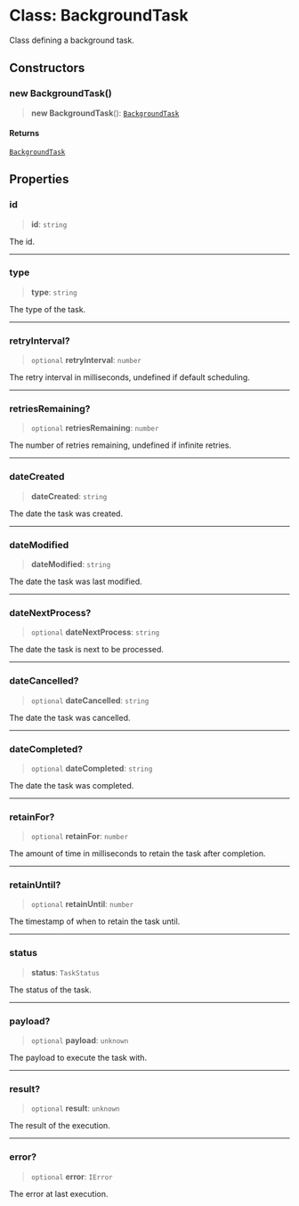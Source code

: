 # Class: BackgroundTask

Class defining a background task.

## Constructors

### new BackgroundTask()

> **new BackgroundTask**(): [`BackgroundTask`](BackgroundTask.md)

#### Returns

[`BackgroundTask`](BackgroundTask.md)

## Properties

### id

> **id**: `string`

The id.

***

### type

> **type**: `string`

The type of the task.

***

### retryInterval?

> `optional` **retryInterval**: `number`

The retry interval in milliseconds, undefined if default scheduling.

***

### retriesRemaining?

> `optional` **retriesRemaining**: `number`

The number of retries remaining, undefined if infinite retries.

***

### dateCreated

> **dateCreated**: `string`

The date the task was created.

***

### dateModified

> **dateModified**: `string`

The date the task was last modified.

***

### dateNextProcess?

> `optional` **dateNextProcess**: `string`

The date the task is next to be processed.

***

### dateCancelled?

> `optional` **dateCancelled**: `string`

The date the task was cancelled.

***

### dateCompleted?

> `optional` **dateCompleted**: `string`

The date the task was completed.

***

### retainFor?

> `optional` **retainFor**: `number`

The amount of time in milliseconds to retain the task after completion.

***

### retainUntil?

> `optional` **retainUntil**: `number`

The timestamp of when to retain the task until.

***

### status

> **status**: `TaskStatus`

The status of the task.

***

### payload?

> `optional` **payload**: `unknown`

The payload to execute the task with.

***

### result?

> `optional` **result**: `unknown`

The result of the execution.

***

### error?

> `optional` **error**: `IError`

The error at last execution.
